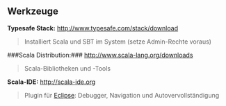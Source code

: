 ## Werkzeuge

**Typesafe Stack:**
http://www.typesafe.com/stack/download
> Installiert Scala und SBT im System (setze Admin-Rechte voraus)

###Scala Distribution:###
http://www.scala-lang.org/downloads
> Scala-Bibliotheken und -Tools

**Scala-IDE:**
http://scala-ide.org
> Plugin für [Eclipse](http://eclipse.org/): Debugger, Navigation und Autovervollständigung